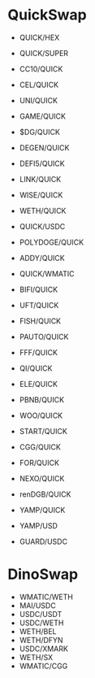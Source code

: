 # QuickSwap

* QUICK/HEX
* QUICK/SUPER
* CC10/QUICK
* CEL/QUICK
* UNI/QUICK
* GAME/QUICK
* $DG/QUICK
* DEGEN/QUICK
* DEFI5/QUICK
* LINK/QUICK
* WISE/QUICK
* WETH/QUICK
* QUICK/USDC
* POLYDOGE/QUICK
* ADDY/QUICK
* QUICK/WMATIC
* BIFI/QUICK
* UFT/QUICK
* FISH/QUICK
* PAUTO/QUICK
* FFF/QUICK
* QI/QUICK
* ELE/QUICK
* PBNB/QUICK
* WOO/QUICK
* START/QUICK
* CGG/QUICK
* FOR/QUICK
* NEXO/QUICK
* renDGB/QUICK
* YAMP/QUICK

* YAMP/USD
* GUARD/USDC


# DinoSwap

* WMATIC/WETH
* MAI/USDC
* USDC/USDT
* USDC/WETH
* WETH/BEL
* WETH/DFYN
* USDC/XMARK
* WETH/SX
* WMATIC/CGG
